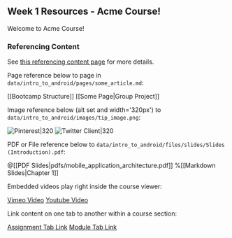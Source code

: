 ## Week 1 Resources - Acme Course!

Welcome to Acme Course!

### Referencing Content

See [this referencing content page](https://github.com/codepath/courses_content/wiki/Accessing-Course-Content-in-Templates) for more details.

Page reference below to page in `data/intro_to_android/pages/some_article.md`:

[[Bootcamp Structure]]
[[Some Page|Group Project]]

Image reference below (alt set and width='320px') to `data/intro_to_android/images/tip_image.png`:

![Pinterest|320](lollipop_add_action_item.png)
![Twitter Client|320](twitter_client.png)

PDF or File reference below to `data/intro_to_android/files/slides/Slides (Introduction).pdf`:

@[[PDF Slides|pdfs/mobile_application_architecture.pdf]]
%[[Markdown Slides|Chapter 1]]

Embedded videos play right inside the course viewer:

[Vimeo Video](https://player.vimeo.com/video/73990805)
[Youtube Video](https://www.youtube.com/watch?v=hH14WE2tbwc&list=PLrT2t)

Link content on one tab to another within a course section:

[Assignment Tab Link](#!assignment)
[Module Tab Link](#!module)
